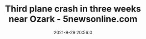 ---
"title": "Third plane crash in three weeks near Ozark - 5newsonline.com"
"date": "2021-9-29 20:56:0"
"feed_name": "GOOGLENEWSPLANE"
"feed_website": "https://news.google.com/search?q=plane%20%2B%20accident&hl=en-US&gl=US&ceid=US%3Aen"
"feed_rss": "https://news.google.com/rss/search?q=plane%20%2B%20accident&hl=en-US&gl=US&ceid=US%3Aen"
"link": "https://www.5newsonline.com/article/news/local/plane-crash-ozark-arkansas/527-2f4dca6d-0855-4018-b28b-9289803b4221"
"source": "{'href': 'https://www.5newsonline.com', 'title': '5newsonline.com'}"
"file": "_posts/2021-1-1-95d1afae1a3154a271b4a01017ece2f6ac01605d.md"
"accident": "1"
"drilling": "1"
"dead": "0"
"injured": "0"
"arrested": "0"
"place": "unknown place"
"where": "unknown site"
"causes": "unknown"
---